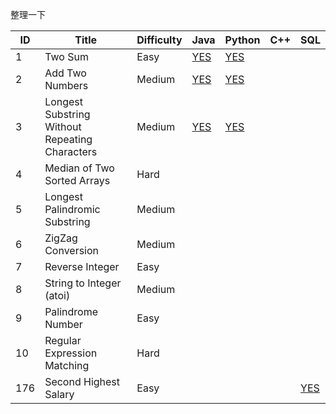 整理一下

| ID   | Title                                          | Difficulty | Java                                                         | Python                                                       | C++  | SQL                                                          |
| ---- | ---------------------------------------------- | ---------- | ------------------------------------------------------------ | ------------------------------------------------------------ | ---- | ------------------------------------------------------------ |
| 1    | Two Sum                                        | Easy       | [YES](https://github.com/ShortPupil/Leetcode_questions/blob/master/1.Two%20Sum/Solution.java) | [YES](https://github.com/ShortPupil/Leetcode_questions/blob/master/1.Two%20Sum/Solution.py) |      |                                                              |
| 2    | Add Two Numbers                                | Medium     | [YES](https://github.com/ShortPupil/Leetcode_questions/blob/master/2.Add%20Two%20Numbers/Solution.java) | [YES](https://github.com/ShortPupil/Leetcode_questions/blob/master/2.Add%20Two%20Numbers/Solution.py) |      |                                                              |
| 3    | Longest Substring Without Repeating Characters | Medium     | [YES](https://github.com/ShortPupil/Leetcode_questions/blob/master/2.Longest%20Substring%20Without%20Repeating%20Characters/Solution.java) | [YES](https://github.com/ShortPupil/Leetcode_questions/blob/master/2.Longest%20Substring%20Without%20Repeating%20Characters/Solution.py) |      |                                                              |
| 4    | Median of Two Sorted Arrays                    | Hard       |                                                              |                                                              |      |                                                              |
| 5    | Longest Palindromic Substring                  | Medium     |                                                              |                                                              |      |                                                              |
| 6    | ZigZag Conversion                              | Medium     |                                                              |                                                              |      |                                                              |
| 7    | Reverse Integer                                | Easy       |                                                              |                                                              |      |                                                              |
| 8    | String to Integer (atoi)                       | Medium     |                                                              |                                                              |      |                                                              |
| 9    | Palindrome Number                              | Easy       |                                                              |                                                              |      |                                                              |
| 10   | Regular Expression Matching                    | Hard       |                                                              |                                                              |      |                                                              |
| 176  | Second Highest Salary                          | Easy       |                                                              |                                                              |      | [YES](https://github.com/ShortPupil/Leetcode_questions/blob/master/176.Second%20Highest%20Salary/Solution.sql) |

